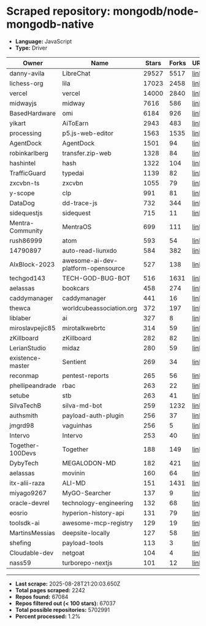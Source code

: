 # Scraped repository: mongodb/node-mongodb-native
* **Language:** JavaScript
* **Type:** Driver

| Owner | Name | Stars | Forks | URL |
|---|---|---|---|---|
| danny-avila | LibreChat | 29527 | 5517 | [link](https://github.com/danny-avila/LibreChat) |
| lichess-org | lila | 17023 | 2458 | [link](https://github.com/lichess-org/lila) |
| vercel | vercel | 14000 | 2840 | [link](https://github.com/vercel/vercel) |
| midwayjs | midway | 7616 | 586 | [link](https://github.com/midwayjs/midway) |
| BasedHardware | omi | 6184 | 926 | [link](https://github.com/BasedHardware/omi) |
| yikart | AiToEarn | 2943 | 483 | [link](https://github.com/yikart/AiToEarn) |
| processing | p5.js-web-editor | 1563 | 1535 | [link](https://github.com/processing/p5.js-web-editor) |
| AgentDock | AgentDock | 1501 | 94 | [link](https://github.com/AgentDock/AgentDock) |
| robinkarlberg | transfer.zip-web | 1328 | 84 | [link](https://github.com/robinkarlberg/transfer.zip-web) |
| hashintel | hash | 1322 | 104 | [link](https://github.com/hashintel/hash) |
| TrafficGuard | typedai | 1139 | 82 | [link](https://github.com/TrafficGuard/typedai) |
| zxcvbn-ts | zxcvbn | 1055 | 79 | [link](https://github.com/zxcvbn-ts/zxcvbn) |
| y-scope | clp | 991 | 81 | [link](https://github.com/y-scope/clp) |
| DataDog | dd-trace-js | 732 | 344 | [link](https://github.com/DataDog/dd-trace-js) |
| sidequestjs | sidequest | 715 | 11 | [link](https://github.com/sidequestjs/sidequest) |
| Mentra-Community | MentraOS | 699 | 111 | [link](https://github.com/Mentra-Community/MentraOS) |
| rush86999 | atom | 593 | 54 | [link](https://github.com/rush86999/atom) |
| 14790897 | auto-read-liunxdo | 584 | 382 | [link](https://github.com/14790897/auto-read-liunxdo) |
| AIxBlock-2023 | awesome-ai-dev-platform-opensource | 527 | 138 | [link](https://github.com/AIxBlock-2023/awesome-ai-dev-platform-opensource) |
| techgod143 | TECH-GOD-BUG-BOT | 516 | 1631 | [link](https://github.com/techgod143/TECH-GOD-BUG-BOT) |
| aelassas | bookcars | 458 | 274 | [link](https://github.com/aelassas/bookcars) |
| caddymanager | caddymanager | 441 | 16 | [link](https://github.com/caddymanager/caddymanager) |
| thewca | worldcubeassociation.org | 372 | 197 | [link](https://github.com/thewca/worldcubeassociation.org) |
| liblaber | ai | 327 | 8 | [link](https://github.com/liblaber/ai) |
| miroslavpejic85 | mirotalkwebrtc | 314 | 59 | [link](https://github.com/miroslavpejic85/mirotalkwebrtc) |
| zKillboard | zKillboard | 282 | 82 | [link](https://github.com/zKillboard/zKillboard) |
| LerianStudio | midaz | 280 | 59 | [link](https://github.com/LerianStudio/midaz) |
| existence-master | Sentient | 269 | 34 | [link](https://github.com/existence-master/Sentient) |
| reconmap | pentest-reports | 265 | 56 | [link](https://github.com/reconmap/pentest-reports) |
| phellipeandrade | rbac | 263 | 22 | [link](https://github.com/phellipeandrade/rbac) |
| setube | stb | 263 | 41 | [link](https://github.com/setube/stb) |
| SilvaTechB | silva-md-bot | 259 | 1232 | [link](https://github.com/SilvaTechB/silva-md-bot) |
| authsmith | payload-auth-plugin | 256 | 37 | [link](https://github.com/authsmith/payload-auth-plugin) |
| jmgrd98 | vaguinhas | 256 | 5 | [link](https://github.com/jmgrd98/vaguinhas) |
| Intervo | Intervo | 253 | 40 | [link](https://github.com/Intervo/Intervo) |
| Together-100Devs | Together | 188 | 149 | [link](https://github.com/Together-100Devs/Together) |
| DybyTech | MEGALODON-MD | 182 | 421 | [link](https://github.com/DybyTech/MEGALODON-MD) |
| aelassas | movinin | 160 | 64 | [link](https://github.com/aelassas/movinin) |
| itx-alii-raza | ALI-MD | 151 | 1431 | [link](https://github.com/itx-alii-raza/ALI-MD) |
| miyago9267 | MyGO-Searcher | 137 | 9 | [link](https://github.com/miyago9267/MyGO-Searcher) |
| oracle-devrel | technology-engineering | 132 | 68 | [link](https://github.com/oracle-devrel/technology-engineering) |
| eosrio | hyperion-history-api | 131 | 79 | [link](https://github.com/eosrio/hyperion-history-api) |
| toolsdk-ai | awesome-mcp-registry | 129 | 19 | [link](https://github.com/toolsdk-ai/awesome-mcp-registry) |
| MartinsMessias | deepsite-locally | 127 | 58 | [link](https://github.com/MartinsMessias/deepsite-locally) |
| shefing | payload-tools | 113 | 3 | [link](https://github.com/shefing/payload-tools) |
| Cloudable-dev | netgoat | 104 | 4 | [link](https://github.com/Cloudable-dev/netgoat) |
| nass59 | turborepo-nextjs | 101 | 12 | [link](https://github.com/nass59/turborepo-nextjs) |

---
* **Last scrape:** 2025-08-28T21:20:03.650Z
* **Total pages scraped:** 2242
* **Repos found:** 67084
* **Repos filtered out (< 100 stars):** 67037
* **Total possible repositories:** 5702991
* **Percent processed:** 1.2%
